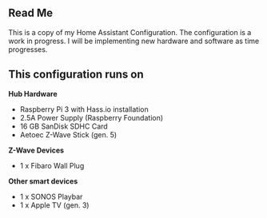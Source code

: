 ## Read Me
This is a copy of my Home Assistant Configuration. The configuration is a work in progress. I will be implementing new hardware and software as time progresses.

## This configuration runs on
**Hub Hardware**
* Raspberry Pi 3 with Hass.io installation
* 2.5A Power Supply (Raspberry Foundation)
* 16 GB SanDisk SDHC Card
* Aetoec Z-Wave Stick (gen. 5)

**Z-Wave Devices**
* 1 x Fibaro Wall Plug

**Other smart devices**
* 1 x SONOS Playbar
* 1 x Apple TV (gen. 3)
